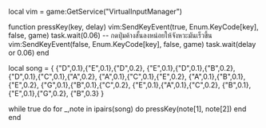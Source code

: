 local vim = game:GetService("VirtualInputManager")

function pressKey(key, delay)
    vim:SendKeyEvent(true, Enum.KeyCode[key], false, game)
    task.wait(0.06)  -- กดปุ่มค้างสั้นลงหน่อยให้จังหวะมันเร็วขึ้น
    vim:SendKeyEvent(false, Enum.KeyCode[key], false, game)
    task.wait(delay or 0.06)
end

local song = {
    {"D",0.1},{"E",0.1},{"D",0.2},
    {"E",0.1},{"D",0.1},{"B",0.2},
    {"D",0.1},{"C",0.1},{"A",0.2},
    {"A",0.1},{"C",0.1},{"E",0.2},
    {"A",0.1},{"B",0.1},{"E",0.2},
    {"G",0.1},{"B",0.1},{"C",0.2},
    {"E",0.1},{"A",0.1},{"C",0.2},
    {"B",0.1},{"E",0.1},{"G",0.2},
    {"B",0.3}
}

while true do
    for _,note in ipairs(song) do
        pressKey(note[1], note[2])
    end
end